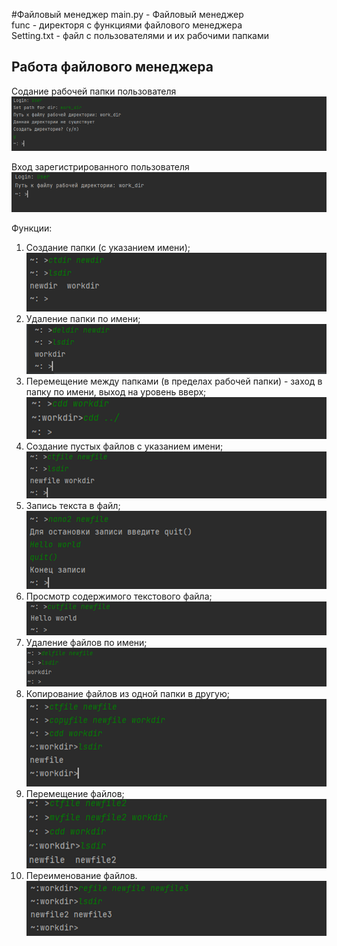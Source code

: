 #Файловый менеджер
main.py - Файловый менеджер\
func - директоря с функциями файлового менеджера\
Setting.txt - файл с пользователями и их рабочими папками

Работа файлового менеджера
---
Содание рабочей папки пользователя
![](img/img_1.png)

Вход зарегистрированного пользователя
![](img/img_2.png)

Функции:
1. Создание папки (с указанием имени);
![](img/img_3.png)
2. Удаление папки по имени;
![](img/img_4.png)
3. Перемещение между папками (в пределах рабочей папки) - заход в папку по имени, выход на уровень вверх;
![](img/img_5.png)
4. Создание пустых файлов с указанием имени;
![](img/img_6.png)
5. Запись текста в файл;
![](img/img_7.png)
6. Просмотр содержимого текстового файла;
![](img/img_8.png)
7. Удаление файлов по имени;
![](img/img_9.png)
8. Копирование файлов из одной папки в другую;
![](img/img_10.png)
9. Перемещение файлов;
![](img/img_11.png)
10. Переименование файлов.
![](img/img_12.png)